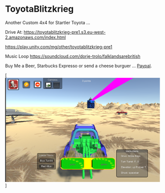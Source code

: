 # ToyotaBlitzkrieg
Another Custom 4x4 for Startler Toyota ...

Drive At:
https://toyotablitzkrieg-pre1.s3.eu-west-2.amazonaws.com/index.html

https://play.unity.com/mg/other/toyotablitzkrieg-pre1

Music Loop
https://soundcloud.com/dorje-trolo/falklandsarebritish

Buy Me a Beer, Starbucks Expresso or send a cheese burguer ... [Paypal](https://www.paypal.me/gospelOfLuke/25).


[![ la peni...](https://raw.githubusercontent.com/rgarro/ToyotaBlitzkrieg/master/hilux.png)]

